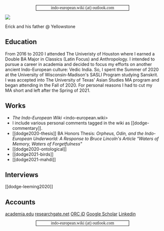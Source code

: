 <p style=" margin-left: 20%; margin-right: 20%;text-align:center;font-family:monaco;text-size:20px;outline: black solid 1px">indo-european.wiki (at) outlook.com</p>

![](publish/239875.jpg)

Erick and his father @ Yellowstone



## Education
From 2016 to 2020 I attended The Univeristy of Houston where I earned a Double BA Major in Classics (Latin Focus) and Anthropology. I intended to pursue a career in academia and decided to focus my efforts on another ancient Indo-European culture: Vedic India. So, I spent the Summer of 2020 at the University of Wisconsin-Madison's SASLI Program studying Sanskrit. I was accepted into The University of Texas' Asian Studies MA program and began attending in the Fall of 2020. For personal reasons I had to cut my MA short and left after the Spring of 2021.


## Works
- *The Indo-European Wiki* <indo-european.wiki>
- I include various personal comments tagged in the wiki as [[dodge-commentary]].
- [[dodge2020-thesis]] BA Honors Thesis: *Orpheus, Odin, and the Indo-European Underworld: A Response to Bruce Lincoln's Article “Waters of Memory, Waters of Forgetfulness"* 
- [[dodge2020-ontological]]
- [[dodge2021-birds]]
- [[dodge2021-mahdi]]

## Interviews
[[dodge-leeming2020]]


## Accounts
[academia.edu](https://utexas.academia.edu/erickjdodge)
[researchgate.net](https://www.researchgate.net/profile/Erick-Dodge2)
[ORC iD](https://orcid.org/0000-0002-2277-4045)
[Google Scholar](https://scholar.google.com/citations?user=idbLXAkAAAAJ&hl=en)
[Linkedin](https://www.linkedin.com/in/erick-james-dodge/)

<p style=" margin-left: 20%; margin-right: 20%;text-align:center;font-family:monaco;text-size:20px;outline: black solid 1px">indo-european.wiki (at) outlook.com</p>